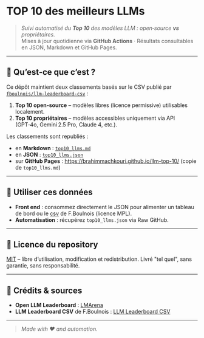 # TOP 10 des meilleurs LLMs

> _Suivi automatisé du **Top 10** des modèles LLM : open‑source **vs** propriétaires._  
> Mises à jour quotidienne via **GitHub Actions** · Résultats consultables en JSON, Markdown et GitHub Pages.

---

## 🚀 Qu’est‑ce que c’est ?
Ce dépôt maintient deux classements basés sur le CSV publié par [`fboulnois/llm-leaderboard-csv`](https://github.com/fboulnois/llm-leaderboard-csv) :

1. **Top 10 open‑source** – modèles libres (licence permissive) utilisables localement.
2. **Top 10 propriétaires** – modèles accessibles uniquement via API (GPT‑4o, Gemini 2.5 Pro, Claude 4, etc.).

Les classements sont republiés :
- en **Markdown** : [`top10_llms.md`](./top10_llms.md)
- en **JSON** : [`top10_llms.json`](./top10_llms.json)
- sur **GitHub Pages** : <https://brahimmachkouri.github.io/llm-top-10/> (copie de `top10_llms.md`)

---

## 📑 Utiliser ces données
- **Front end** : consommez directement le JSON pour alimenter un tableau de bord ou le [csv](https://github.com/fboulnois/llm-leaderboard-csv/blob/main/csv/lmsys.csv) de F.Boulnois (licence MPL).
- **Automatisation** : récupérez `top10_llms.json` via Raw GitHub.

---

## 📜 Licence du repository

[MIT](LICENSE) – libre d’utilisation, modification et redistribution. Livré "tel quel", sans garantie, sans responsabilité.

---

## 🙏 Crédits & sources

* **Open LLM Leaderboard** : [LMArena](https://lmarena.ai/leaderboard)
* **LLM Leaderboard CSV** de F.Boulnois : [LLM Leaderboard CSV](https://github.com/fboulnois/llm-leaderboard-csv)

---

> *Made with ♥ and automation.*
